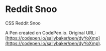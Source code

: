 # Reddit Snoo
CSS Reddit Snoo

A Pen created on CodePen.io. Original URL: [https://codepen.io/sallybaker/pen/dyYoXmp](https://codepen.io/sallybaker/pen/dyYoXmp).
